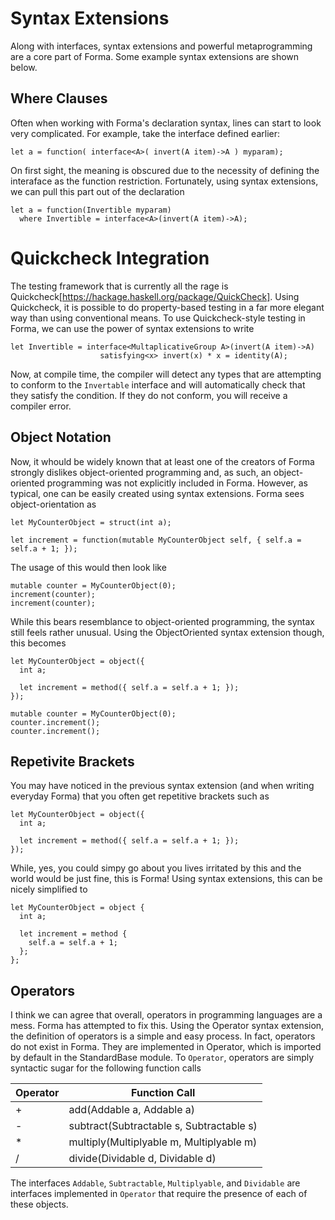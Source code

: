 # Syntax Extensions
Along with interfaces, syntax extensions and powerful metaprogramming are a core part of Forma. Some example syntax extensions are shown below.

## Where Clauses
Often when working with Forma's declaration syntax, lines can start to look very complicated. For example, take the interface defined earlier:
```
let a = function( interface<A>( invert(A item)->A ) myparam);
``` 
On first sight, the meaning is obscured due to the necessity of defining the interaface as the function restriction. Fortunately, using syntax extensions, we can pull this part out of the declaration
```
let a = function(Invertible myparam) 
  where Invertible = interface<A>(invert(A item)->A);
```
# Quickcheck Integration
The testing framework that is currently all the rage is Quickcheck[https://hackage.haskell.org/package/QuickCheck]. 
Using Quickcheck, it is possible to do property-based testing in a far more elegant way than using conventional means. 
To use Quickcheck-style testing in Forma, we can use the power of syntax extensions to write
```
let Invertible = interface<MultaplicativeGroup A>(invert(A item)->A)
                    satisfying<x> invert(x) * x = identity(A);
```
Now, at compile time, the compiler will detect any types that are attempting to conform to the `Invertable` interface and will automatically check that they satisfy the condition. 
If they do not conform, you will receive a compiler error. 

## Object Notation
Now, it whould be widely known that at least one of the creators of Forma strongly dislikes object-oriented programming and, as such, an object-oriented programming was not explicitly included in Forma. 
However, as typical, one can be easily created using syntax extensions. Forma sees object-orientation as 
```
let MyCounterObject = struct(int a);

let increment = function(mutable MyCounterObject self, { self.a = self.a + 1; });
```
The usage of this would then look like
``` 
mutable counter = MyCounterObject(0);
increment(counter);
increment(counter);
```
While this bears resemblance to object-oriented programming, the syntax still feels rather unusual. Using the ObjectOriented syntax extension though, this becomes
```
let MyCounterObject = object({
  int a;

  let increment = method({ self.a = self.a + 1; });
});

mutable counter = MyCounterObject(0);
counter.increment();
counter.increment();
```

## Repetivite Brackets
You may have noticed in the previous syntax extension (and when writing everyday Forma) that you often get repetitive brackets such as 
```
let MyCounterObject = object({
  int a;

  let increment = method({ self.a = self.a + 1; });
});
```
While, yes, you could simpy go about you lives irritated by this and the world would be just fine, this is Forma! Using syntax extensions, this can be nicely simplified to 
```
let MyCounterObject = object {
  int a;

  let increment = method {
    self.a = self.a + 1;
  };
};
```

## Operators
I think we can agree that overall, operators in programming languages are a mess. Forma has attempted to fix this. 
Using the Operator syntax extension, the definition of operators is a simple and easy process.
In fact, operators do not exist in Forma. They are implemented in Operator, which is imported by default in the StandardBase module. 
To `Operator`, operators are simply syntactic sugar for the following function calls

Operator | Function Call 
--- | ---
+ | add(Addable a, Addable a) 
- | subtract(Subtractable s, Subtractable s) 
* | multiply(Multiplyable m, Multiplyable m) 
/ | divide(Dividable d, Dividable d) 

The interfaces `Addable`, `Subtractable`, `Multiplyable`, and `Dividable` are interfaces implemented in `Operator` that require the presence of each of these objects. 
